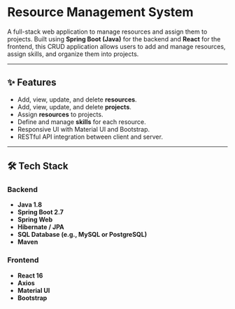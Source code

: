 # Resource Management System

A full-stack web application to manage resources and assign them to projects. Built using **Spring Boot (Java)** for the backend and **React** for the frontend, this CRUD application allows users to add and manage resources, assign skills, and organize them into projects.

---

## ✨ Features

- Add, view, update, and delete **resources**.
- Add, view, update, and delete **projects**.
- Assign **resources** to projects.
- Define and manage **skills** for each resource.
- Responsive UI with Material UI and Bootstrap.
- RESTful API integration between client and server.

---

## 🛠️ Tech Stack

### Backend
- **Java 1.8**
- **Spring Boot 2.7**
- **Spring Web**
- **Hibernate / JPA**
- **SQL Database (e.g., MySQL or PostgreSQL)**
- **Maven**

### Frontend
- **React 16**
- **Axios**
- **Material UI**
- **Bootstrap**






